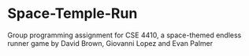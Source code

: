 # Space-Temple-Run
Group programming assignment for CSE 4410, a space-themed endless runner game by David Brown, Giovanni Lopez and Evan Palmer

